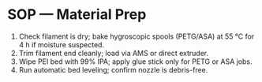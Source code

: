# SOP — Material Prep
1) Check filament is dry; bake hygroscopic spools (PETG/ASA) at 55 °C for 4 h if moisture suspected.
2) Trim filament end cleanly; load via AMS or direct extruder.
3) Wipe PEI bed with 99% IPA; apply glue stick only for PETG or ASA jobs.
4) Run automatic bed leveling; confirm nozzle is debris-free.
